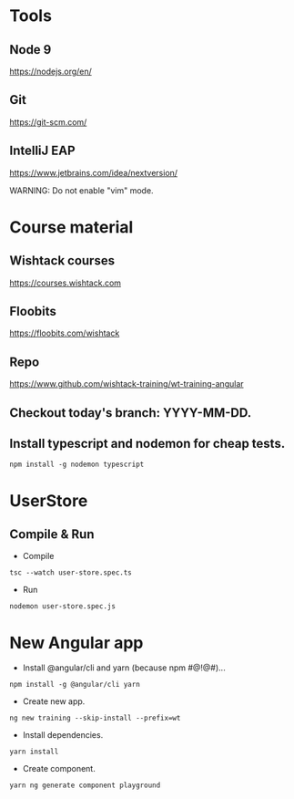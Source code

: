 # Tools

## Node 9
https://nodejs.org/en/

## Git
https://git-scm.com/

## IntelliJ EAP
https://www.jetbrains.com/idea/nextversion/

WARNING: Do not enable "vim" mode.

# Course material

## Wishtack courses
https://courses.wishtack.com

## Floobits
https://floobits.com/wishtack

## Repo
https://www.github.com/wishtack-training/wt-training-angular

## Checkout today's branch: YYYY-MM-DD.

## Install typescript and nodemon for cheap tests.
```
npm install -g nodemon typescript
```

# UserStore

## Compile & Run
* Compile
```
tsc --watch user-store.spec.ts
```

* Run
```
nodemon user-store.spec.js
```


# New Angular app

* Install @angular/cli and yarn (because npm #@!@#)...

```
npm install -g @angular/cli yarn
```

* Create new app.
```
ng new training --skip-install --prefix=wt
```

* Install dependencies.
```
yarn install
```

* Create component.
```
yarn ng generate component playground
```